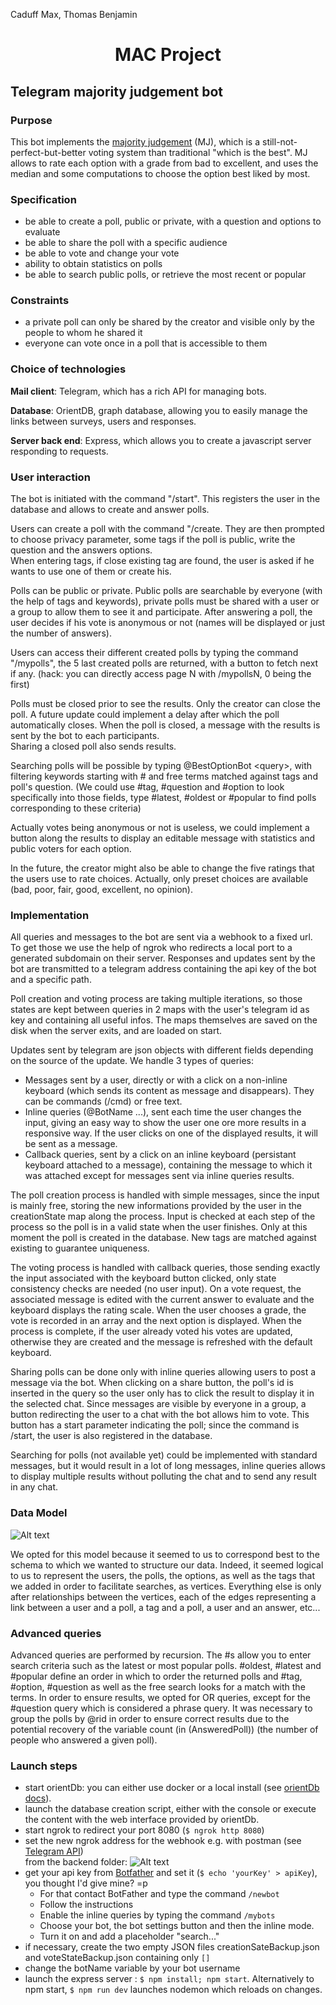 Caduff Max, Thomas Benjamin

# <center> MAC Project </center>
## Telegram majority judgement bot

### Purpose
This bot implements the [majority judgement](https://en.wikipedia.org/wiki/Majority_judgment) (MJ), which is a still-not-perfect-but-better voting system than traditional "which is the best". MJ allows to rate each option with a grade from bad to excellent, and uses the median and some computations to choose the option best liked by most.

### Specification

* be able to create a poll, public or private, with a question and options to evaluate
* be able to share the poll with a specific audience
* be able to vote and change your vote
* ability to obtain statistics on polls
* be able to search public polls, or retrieve the most recent or popular

### Constraints

* a private poll can only be shared by the creator and visible only by the people to whom he shared it
* everyone can vote once in a poll that is accessible to them

### Choice of technologies

__Mail client__: Telegram, which has a rich API for managing bots.

__Database__: OrientDB, graph database, allowing you to easily manage the links between surveys, users and responses.

__Server back end__: Express, which allows you to create a javascript server responding to requests.

### User interaction
The bot is initiated with the command "/start". This registers the user in the database and allows to create and answer polls.

Users can create a poll with the command "/create. They are then prompted to choose privacy parameter, some tags if the poll is public, write the question and the answers options.  
When entering tags, if close existing tag are found, the user is asked if he wants to use one of them or create his.

Polls can be public or private. Public polls are searchable by everyone (with the help of tags and keywords), private polls must be shared with a user or a group to allow them to see it and participate. After answering a poll, the user decides if his vote is anonymous or not (names will be displayed or just the number of answers).

Users can access their different created polls by typing the command "/mypolls", the 5 last created polls are returned, with a button to fetch next if any. (hack: you can directly access page N with /mypollsN, 0 being the first)

Polls must be closed prior to see the results. Only the creator can close the poll. A future update could implement a delay after which the poll automatically closes. When the poll is closed, a message with the results is sent by the bot to each participants.  
Sharing a closed poll also sends results.

Searching polls will be possible by typing @BestOptionBot \<query\>, with filtering keywords starting with # and free terms matched against tags and poll's question. (We could use #tag, #question and #option to look specifically into those fields, type #latest, #oldest or #popular to find polls corresponding to these criteria)

Actually votes being anonymous or not is useless, we could implement a button along the results to display an editable message with statistics and public voters for each option.

In the future, the creator might also be able to change the five ratings that the users use to rate choices. Actually, only preset choices are available (bad, poor, fair, good, excellent, no opinion).

### Implementation

All queries and messages to the bot are sent via a webhook to a fixed url. To get those we use the help of ngrok who redirects a local port to a generated subdomain on their server. Responses and updates sent by the bot are transmitted to a telegram address containing the api key of the bot and a specific path.

Poll creation and voting process are taking multiple iterations, so those states are kept between queries in 2 maps with the user's telegram id as key and containing all useful infos. The maps themselves are saved on the disk when the server exits, and are loaded on start.

Updates sent by telegram are json objects with different fields depending on the source of the update. We handle 3 types of queries:   

- Messages sent by a user, directly or with a click on a non-inline keyboard (which sends its content as message and disappears). They can be commands (/cmd) or free text.
- Inline queries (@BotName ...), sent each time the user changes the input, giving an easy way to show the user one ore more results in a responsive way. If the user clicks on one of the displayed results, it will be sent as a message.
- Callback queries, sent by a click on an inline keyboard (persistant keyboard attached to a message), containing the message to which it was attached except for messages sent via inline queries results.

The poll creation process is handled with simple messages, since the input is mainly free, storing the new informations provided by the user in the creationState map along the process. Input is checked at each step of the process so the poll is in a valid state when the user finishes. Only at this moment the poll is created in the database. New tags are matched against existing to guarantee uniqueness.

The voting process is handled with callback queries, those sending exactly the input associated with the keyboard button clicked, only state consistency checks are needed (no user input). On a vote request, the associated message is edited with the current answer to evaluate and the keyboard displays the rating scale. When the user chooses a grade, the vote is recorded in an array and the next option is displayed. When the process is complete, if the user already voted his votes are updated, otherwise they are created and the message is refreshed with the default keyboard.

Sharing polls can be done only with inline queries allowing users to post a message via the bot. When clicking on a share button, the poll's id is inserted in the query so the user only has to click the result to display it in the selected chat. Since messages are visible by everyone in a group, a button redirecting the user to a chat with the bot allows him to vote. This button has a start parameter indicating the poll; since the command is /start, the user is also registered in the database.

Searching for polls (not available yet) could be implemented with standard messages, but it would result in a lot of long messages, inline queries allows to display multiple results without polluting the chat and to send any result in any chat.

### Data Model

![Alt text](dataModel.PNG)

We opted for this model because it seemed to us to correspond best to the schema to which we wanted to structure our data. Indeed, it seemed logical to us to represent the users, the polls, the options, as well as the tags that we added in order to facilitate searches, as vertices. Everything else is only after relationships between the vertices, each of the edges representing a link between a user and a poll, a tag and a poll, a user and an answer, etc...

### Advanced queries



Advanced queries are performed by recursion. The #s allow you to enter search criteria such as the latest or most popular polls.
#oldest, #latest and #popular define an order in which to order the returned polls and #tag, #option, #question as well as the free search looks for a match with the terms. In order to ensure results, we opted for OR queries, except for the #question query which is considered a phrase query.
It was necessary to group the polls by @rid in order to ensure correct results due to the potential recovery of the variable count (in (AnsweredPoll)) (the number of people who answered a given poll).

### Launch steps

* start orientDb: you can either use docker or a local install (see [orientDb docs](https://orientdb.com/docs/last/Tutorial-Installation.html)).
* launch the database creation script, either with the console or execute the content with the web interface provided by orientDb.
* start ngrok to redirect your port 8080 (`$ ngrok http 8080`)
* set the new ngrok address for the webhook e.g. with postman (see [Telegram API](https://core.telegram.org/bots/api#setwebhook))  
from the backend folder:
![Alt text](postmanWhatToDo.PNG)
* get your api key from [Botfather](https://t.me/botfather) and set it (`$ echo 'yourKey' > apiKey`), you thought I'd give mine? =p
    - For that contact BotFather and type the command `/newbot`
    - Follow the instructions
    - Enable the inline queries by typing the command `/mybots`
    - Choose your bot, the bot settings button and then the inline mode.
    - Turn it on and add a placeholder "search..."
* if necessary, create the two empty JSON files creationSateBackup.json and voteStateBackup.json containing only `[]`
* change the botName variable by your bot username
* launch the express server : `$ npm install; npm start`. Alternatively to npm start, `$ npm run dev` launches nodemon which reloads on changes.
